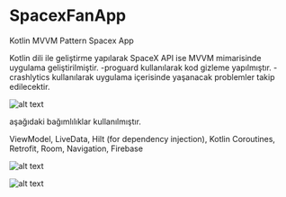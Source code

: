 # SpacexFanApp
 Kotlin MVVM Pattern Spacex App

Kotlin dili ile geliştirme yapılarak SpaceX API ise MVVM mimarisinde uygulama geliştirilmiştir.
-proguard kullanılarak kod gizleme yapılmıştır.
-crashlytics kullanılarak uygulama içerisinde yaşanacak problemler takip edilecektir.

![alt text](https://s1.im.ge/2021/06/25/lZDgW.md.png)


aşağıdaki bağımlılıklar kullanılmıştır.

ViewModel,
LiveData,
Hilt (for dependency injection),
Kotlin Coroutines,
Retrofit,
Room,
Navigation,
Firebase

![alt text](https://s1.im.ge/2021/06/25/lgEKS.md.jpg)


![alt text](https://s2.im.ge/2021/06/25/lg3Xz.md.jpg)


